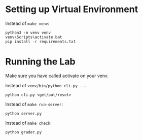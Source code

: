 # Setting up Virtual Environment

Instead of `make venv`:

```
python3 -m venv venv
venv\Scripts\activate.bat
pip install -r requirements.txt
```

# Running the Lab

Make sure you have called activate on your venv.

Instead of `venv/bin/python cli.py ...` 
```
python cli.py <get/put/reset>
```

Instead of `make run-server`:
```
python server.py
```


Instead of `make check`:
```
python grader.py
```
